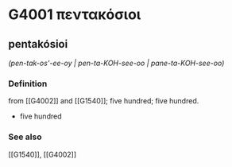 # G4001 πεντακόσιοι

## pentakósioi

_(pen-tak-os'-ee-oy | pen-ta-KOH-see-oo | pane-ta-KOH-see-oo)_

### Definition

from [[G4002]] and [[G1540]]; five hundred; five hundred.

- five hundred

### See also

[[G1540]], [[G4002]]

